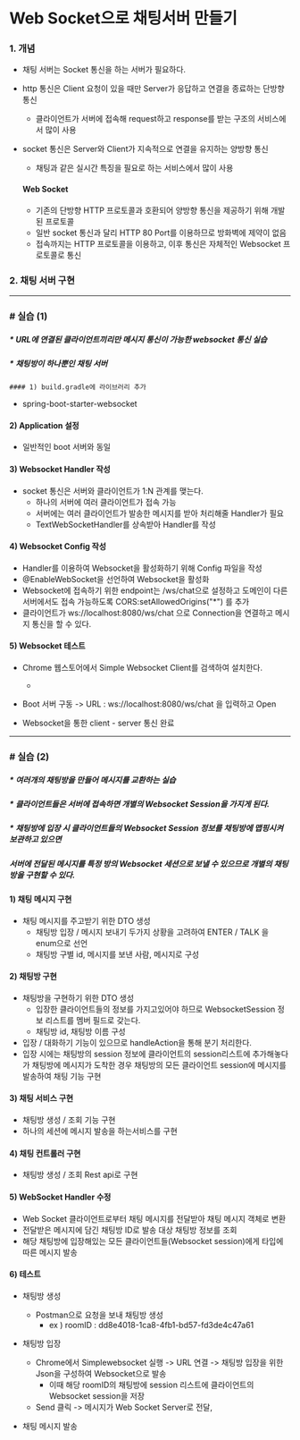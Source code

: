 #  Web Socket으로 채팅서버 만들기

### 1. 개념

- 채팅 서버는 Socket 통신을 하는 서버가 필요하다.

- http 통신은 Client 요청이 있을 때만 Server가 응답하고 연결을 종료하는 단방향 통신
  
  - 클라이언트가 서버에 접속해 request하고 response를 받는 구조의 서비스에서 많이 사용
  
- socket 통신은 Server와 Client가 지속적으로 연결을 유지하는 양방향 통신
  
  - 채팅과 같은 실시간 특징을 필요로 하는 서비스에서 많이 사용
  
  #### Web Socket
  
  - 기존의 단방향 HTTP 프로토콜과 호환되어 양방향 통신을 제공하기 위해 개발된 프로토콜
  - 일반 socket 통신과 달리 HTTP 80 Port를 이용하므로 방화벽에 제약이 없음
  - 접속까지는 HTTP 프로토콜을 이용하고, 이후 통신은 자체적인 Websocket 프로토콜로 통신



### 2. 채팅 서버 구현

<hr>

### # 실습 (1)

#####  	* URL에 연결된 클라이언트끼리만 메시지 통신이 가능한 websocket 통신 실습

##### 	 * 채팅방이 하나뿐인 채팅 서버

	#### 1) build.gradle에 라이브러리 추가

- spring-boot-starter-websocket

#### 2) Application 설정

- 일반적인 boot 서버와 동일

#### 3) Websocket Handler 작성

- socket 통신은 서버와 클라이언트가 1:N 관계를 맺는다.
  - 하나의 서버에 여러 클라이언트가 접속 가능
  - 서버에는 여러 클라이언트가 발송한 메시지를 받아 처리해줄 Handler가 필요
  - TextWebSocketHandler를 상속받아 Handler를 작성

#### 4) Websocket Config 작성

- Handler를 이용하여 Websocket을 활성화하기 위해 Config 파일을 작성
- @EnableWebSocket을 선언하여 Websocket을 활성화
- Websocket에 접속하기 위한 endpoint는 /ws/chat으로 설정하고 도메인이 다른 서버에서도 접속 가능하도록 CORS:setAllowedOrigins("*") 를 추가
- 클라이언트가 ws://localhost:8080/ws/chat 으로 Connection을 연결하고 메시지 통신을 할 수 있다.

#### 5) Websocket 테스트

- Chrome 웹스토어에서 Simple Websocket Client를 검색하여 설치한다.

  - [Simple Websocket Client]: https://chrome.google.com/webstore/search/websocket

- Boot 서버 구동 -> URL : ws://localhost:8080/ws/chat 을 입력하고 Open

- Websocket을 통한 client - server 통신 완료

<hr>

### # 실습 (2)

##### 	* 여러개의 채팅방을 만들어 메시지를 교환하는 실습

##### 	* 클라이언트들은 서버에 접속하면 개별의 Websocket Session을 가지게 된다.

##### 	* 채팅방에 입장 시 클라이언트들의 Websocket Session 정보를 채팅방에 맵핑시켜 보관하고 있으면

##### 	   서버에 전달된 메시지를 특정 방의 Websocket 세션으로 보낼 수 있으므로 개별의 채팅방을 구현할 수 있다.

#### 1) 채팅 메시지 구현

- 채팅 메시지를 주고받기 위한 DTO 생성
  - 채팅방 입장 / 메시지 보내기 두가지 상황을 고려하여 ENTER / TALK 을 enum으로 선언
  - 채팅방 구별 id, 메시지를 보낸 사람, 메시지로 구성

#### 2) 채팅방 구현

- 채팅방을 구현하기 위한 DTO 생성
  - 입장한 클라이언트들의 정보를 가지고있어야 하므로 WebsocketSession 정보 리스트를 멤버 필드로 갖는다.
  - 채팅방 id, 채팅방 이름 구성
- 입장 / 대화하기 기능이 있으므로 handleAction을 통해 분기 처리한다. 
- 입장 시에는 채팅방의 session 정보에 클라이언트의 session리스트에 추가해놓다가 채팅방에 메시지가 도착한 경우 채팅방의 모든 클라이언트 session에 메시지를 발송하여 채팅 기능 구현

#### 3) 채팅 서비스 구현

- 채팅방 생성 / 조회 기능 구현
- 하나의 세션에 메시지 발송을 하는서비스를 구현

#### 4) 채팅 컨트롤러 구현

- 채팅방 생성 / 조회 Rest api로 구현

#### 5) WebSocket Handler 수정

- Web Socket 클라이언트로부터 채팅 메시지를 전달받아 채팅 메시지 객체로 변환
- 전달받은 메시지에 담긴 채팅방 ID로 발송 대상 채팅방 정보를 조회
- 해당 채팅방에 입장해있는 모든 클라이언트들(Websocket session)에게 타입에 따른 메시지 발송

#### 6) 테스트

- 채팅방 생성 
  - Postman으로 요청을 보내 채팅방 생성
    - ex ) roomID : dd8e4018-1ca8-4fb1-bd57-fd3de4c47a61
- 채팅방 입장
  - Chrome에서 Simplewebsocket 실행 -> URL 연결 -> 채팅방 입장을 위한 Json을 구성하여 Websocket으로 발송
    - 이때 해당 roomID의 채팅방에 session 리스트에 클라이언트의 Websocket session을 저장
  - Send 클릭 -> 메시지가 Web Socket Server로 전달, 

- 채팅 메시지 발송



